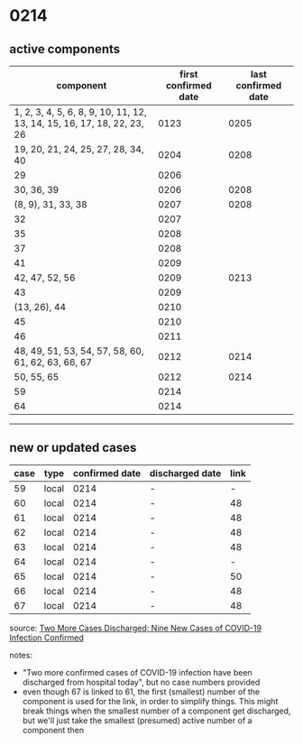 # 0214

## active components

| component | first confirmed date | last confirmed date |
| - | - | - |
| 1, 2, 3, 4, 5, 6, 8, 9, 10, 11, 12, 13, 14, 15, 16, 17, 18, 22, 23, 26 | 0123 | 0205 |
| 19, 20, 21, 24, 25, 27, 28, 34, 40 | 0204 | 0208 |
| 29 | 0206 | |
| 30, 36, 39 | 0206 | 0208 |
| (8, 9), 31, 33, 38 | 0207 | 0208 |
| 32 | 0207 | |
| 35 | 0208 | |
| 37 | 0208 | |
| 41 | 0209 | |
| 42, 47, 52, 56 | 0209 | 0213 |
| 43 | 0209 | |
| (13, 26), 44 | 0210 | |
| 45 | 0210 | |
| 46 | 0211 | |
| 48, 49, 51, 53, 54, 57, 58, 60, 61, 62, 63, 66, 67 | 0212 | 0214 |
| 50, 55, 65 | 0212 | 0214 |
| 59 | 0214 | |
| 64 | 0214 | |

---

## new or updated cases

| case | type | confirmed date | discharged date | link
| - | - | - | - | - |
| 59 | local | 0214 | - | - |
| 60 | local | 0214 | - | 48 |
| 61 | local | 0214 | - | 48 |
| 62 | local | 0214 | - | 48 |
| 63 | local | 0214 | - | 48 |
| 64 | local | 0214 | - | - |
| 65 | local | 0214 | - | 50 |
| 66 | local | 0214 | - | 48 |
| 67 | local | 0214 | - | 48 |


source: [Two More Cases Discharged; Nine New Cases of COVID-19 Infection Confirmed](https://www.moh.gov.sg/news-highlights/details/two-more-cases-discharged-nine-new-cases-of-covid-19-infection-confirmed)

notes:
- "Two more confirmed cases of COVID-19 infection have been discharged from hospital today", but no case numbers provided
- even though 67 is linked to 61, the first (smallest) number of the component is used for the link, in order to simplify things. This might break things when the smallest number of a component get discharged, but we'll just take the smallest (presumed) active number of a component then
